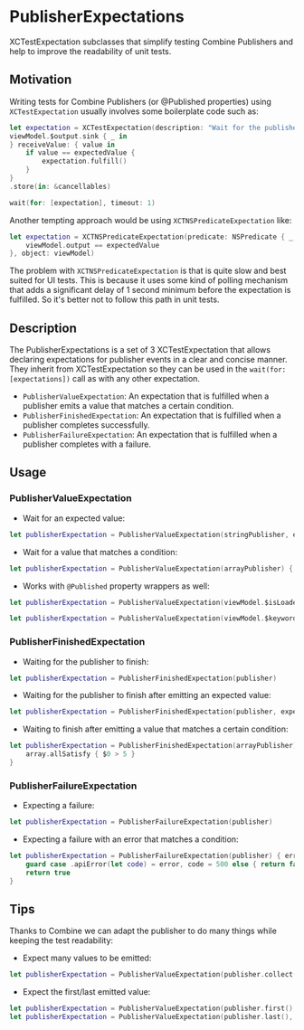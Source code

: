 # PublisherExpectations
XCTestExpectation subclasses that simplify testing Combine Publishers and help to improve the readability of unit tests.

## Motivation

Writing tests for Combine Publishers (or @Published properties) using `XCTestExpectation` usually involves some boilerplate code such as:

```swift
let expectation = XCTestExpectation(description: "Wait for the publisher to emit the expected value")
viewModel.$output.sink { _ in
} receiveValue: { value in
    if value == expectedValue {
        expectation.fulfill()
    }
}
.store(in: &cancellables)

wait(for: [expectation], timeout: 1)
```

Another tempting approach would be using `XCTNSPredicateExpectation` like:

```swift
let expectation = XCTNSPredicateExpectation(predicate: NSPredicate { _,_ in
    viewModel.output == expectedValue
}, object: viewModel)
```

The problem with `XCTNSPredicateExpectation` is that is quite slow and best suited for UI tests. This is because it uses some kind of polling mechanism that adds a significant delay of 1 second minimum before the expectation is fulfilled. So it's better not to follow this path in unit tests.

## Description

The PublisherExpectations is a set of 3 XCTestExpectation that allows declaring expectations for publisher events in a clear and concise manner. They inherit from XCTestExpectation so they can be used in the `wait(for: [expectations])` call as with any other expectation. 

* `PublisherValueExpectation`: An expectation that is fulfilled when a publisher emits a value that matches a certain condition.
* `PublisherFinishedExpectation`: An expectation that is fulfilled when a publisher completes successfully.
* `PublisherFailureExpectation`: An expectation that is fulfilled when a publisher completes with a failure.

## Usage

### PublisherValueExpectation

* Wait for an expected value:
```swift
let publisherExpectation = PublisherValueExpectation(stringPublisher, expectedValue: "Got it")
```

* Wait for a value that matches a condition:
```swift
let publisherExpectation = PublisherValueExpectation(arrayPublisher) { $0.contains(value) }
```

* Works with `@Published` property wrappers as well:
```swift
let publisherExpectation = PublisherValueExpectation(viewModel.$isLoaded, expectedValue: true)
```
```swift
let publisherExpectation = PublisherValueExpectation(viewModel.$keywords) { $0.contains("Cool") }
```

### PublisherFinishedExpectation

* Waiting for the publisher to finish:
```swift
let publisherExpectation = PublisherFinishedExpectation(publisher)
```

* Waiting for the publisher to finish after emitting an expected value:
```swift
let publisherExpectation = PublisherFinishedExpectation(publisher, expectedValue: 2)
```

* Waiting to finish after emitting a value that matches a certain condition:
```swift
let publisherExpectation = PublisherFinishedExpectation(arrayPublisher) { array in
    array.allSatisfy { $0 > 5 }
}
```

### PublisherFailureExpectation

* Expecting a failure:
```swift
let publisherExpectation = PublisherFailureExpectation(publisher)
```

* Expecting a failure with an error that matches a condition:
```swift
let publisherExpectation = PublisherFailureExpectation(publisher) { error in
    guard case .apiError(let code) = error, code = 500 else { return false }
    return true
}
```

## Tips

Thanks to Combine we can adapt the publisher to do many things while keeping the test readability:

* Expect many values to be emitted:
```swift
let publisherExpectation = PublisherValueExpectation(publisher.collect(3), expectedValue: [1,2,3])
```

* Expect the first/last emitted value:
```swift
let publisherExpectation = PublisherValueExpectation(publisher.first(), expectedValue: 1)
let publisherExpectation = PublisherValueExpectation(publisher.last(), expectedValue: 5)
```
